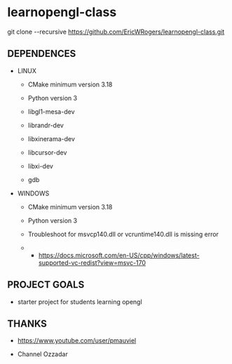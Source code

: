 # learnopengl-class

git clone --recursive https://github.com/EricWRogers/learnopengl-class.git

 
## DEPENDENCES

- LINUX

    -   CMake minimum version 3.18

    -   Python version 3

    -   libgl1-mesa-dev

    -   librandr-dev

    -   libxinerama-dev

    -   libcursor-dev

    -   libxi-dev

    -   gdb

- WINDOWS

    -  CMake minimum version 3.18

    -  Python version 3

    -  Troubleshoot for msvcp140.dll or vcruntime140.dll is missing error
    -   -   https://docs.microsoft.com/en-US/cpp/windows/latest-supported-vc-redist?view=msvc-170

## PROJECT GOALS

 - starter project for students learning opengl

## THANKS

 - https://www.youtube.com/user/pmauviel

 - Channel Ozzadar